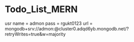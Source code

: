 # Todo_List_MERN

usr name = admon
pass = rgukt0123
url = mongodb+srv://admon:<password>@cluster0.adqd6yb.mongodb.net/?retryWrites=true&w=majority
